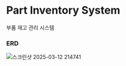 # Part Inventory System
부품 재고 관리 시스템

### ERD
![스크린샷 2025-03-12 214741](https://github.com/user-attachments/assets/70aa9885-759c-421f-b9f1-bbea6359668e)
